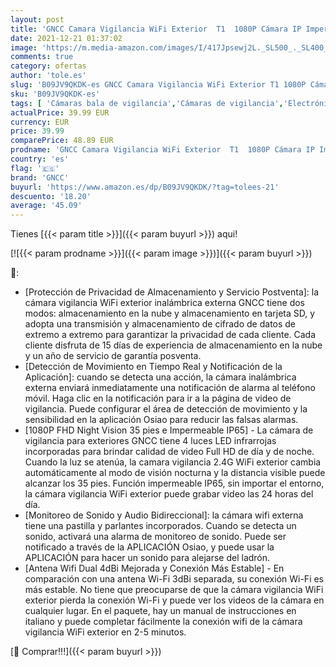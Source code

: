 ```yaml
---
layout: post
title: 'GNCC Camara Vigilancia WiFi Exterior  T1  1080P Cámara IP Impermeable  IP65 con Visión Nocturna  Detección de Movimiento&Sonido Alarma Instantánea  Audio Bidireccional  Compatible con Alexa'
date: 2021-12-21 01:37:02
image: 'https://m.media-amazon.com/images/I/417Jpsewj2L._SL500_._SL400_.jpg'
comments: true
category: ofertas
author: 'tole.es'
slug: 'B09JV9QKDK-es GNCC Camara Vigilancia WiFi Exterior T1 1080P Cámara IP...'
sku: 'B09JV9QKDK-es'
tags: [ 'Cámaras bala de vigilancia','Cámaras de vigilancia','Electrónica','Fotografía y videocámaras','alexa','gncc', ]
actualPrice: 39.99 EUR
currency: EUR
price: 39.99
comparePrice: 48.89 EUR
prodname: 'GNCC Camara Vigilancia WiFi Exterior  T1  1080P Cámara IP Impermeable  IP65 con Visión Nocturna  Detección de Movimiento&Sonido Alarma Instantánea  Audio Bidireccional  Compatible con Alexa'
country: 'es'
flag: '🇪🇸'
brand: 'GNCC'
buyurl: 'https://www.amazon.es/dp/B09JV9QKDK/?tag=tolees-21'
descuento: '18.20'
average: '45.09'
---
```


Tienes [{{< param title >}}]({{< param buyurl >}}) aqui!

[![{{< param prodname >}}]({{< param image >}})]({{< param buyurl >}})

🔎:

- [Protección de Privacidad de Almacenamiento y Servicio Postventa]: la cámara vigilancia WiFi exterior inalámbrica externa GNCC tiene dos modos: almacenamiento en la nube y almacenamiento en tarjeta SD, y adopta una transmisión y almacenamiento de cifrado de datos de extremo a extremo para garantizar la privacidad de cada cliente. Cada cliente disfruta de 15 días de experiencia de almacenamiento en la nube y un año de servicio de garantía posventa.
- [Detección de Movimiento en Tiempo Real y Notificación de la Aplicación]: cuando se detecta una acción, la cámara inalámbrica externa enviará inmediatamente una notificación de alarma al teléfono móvil. Haga clic en la notificación para ir a la página de video de vigilancia. Puede configurar el área de detección de movimiento y la sensibilidad en la aplicación Osiao para reducir las falsas alarmas.
- [1080P FHD Night Vision 35 pies e Impermeable IP65] - La cámara de vigilancia para exteriores GNCC tiene 4 luces LED infrarrojas incorporadas para brindar calidad de video Full HD de día y de noche. Cuando la luz se atenúa, la camara vigilancia 2.4G WiFi exterior cambia automáticamente al modo de visión nocturna y la distancia visible puede alcanzar los 35 pies. Función impermeable IP65, sin importar el entorno, la cámara vigilancia WiFi exterior puede grabar video las 24 horas del día.
- [Monitoreo de Sonido y Audio Bidireccional]: la cámara wifi externa tiene una pastilla y parlantes incorporados. Cuando se detecta un sonido, activará una alarma de monitoreo de sonido. Puede ser notificado a través de la APLICACIÓN Osiao, y puede usar la APLICACIÓN para hacer un sonido para alejarse del ladrón.
- [Antena Wifi Dual 4dBi Mejorada y Conexión Más Estable] - En comparación con una antena Wi-Fi 3dBi separada, su conexión Wi-Fi es más estable. No tiene que preocuparse de que la cámara vigilancia WiFi exterior pierda la conexión Wi-Fi y puede ver los videos de la cámara en cualquier lugar. En el paquete, hay un manual de instrucciones en italiano y puede completar fácilmente la conexión wifi de la cámara vigilancia WiFi exterior en 2-5 minutos.

[🛒 Comprar!!!]({{< param buyurl >}})
